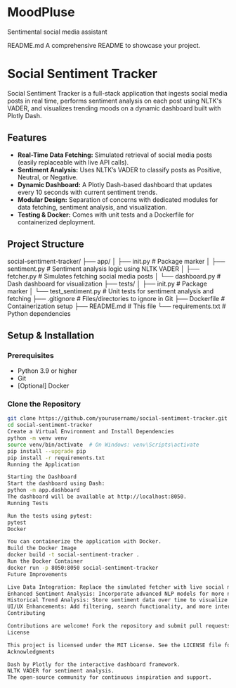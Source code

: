 # MoodPluse
Sentimental social media assistant 

README.md
A comprehensive README to showcase your project.
# Social Sentiment Tracker

Social Sentiment Tracker is a full-stack application that ingests social media posts in real time, performs sentiment analysis on each post using NLTK's VADER, and visualizes trending moods on a dynamic dashboard built with Plotly Dash.

## Features

- **Real-Time Data Fetching:** Simulated retrieval of social media posts (easily replaceable with live API calls).
- **Sentiment Analysis:** Uses NLTK’s VADER to classify posts as Positive, Neutral, or Negative.
- **Dynamic Dashboard:** A Plotly Dash-based dashboard that updates every 10 seconds with current sentiment trends.
- **Modular Design:** Separation of concerns with dedicated modules for data fetching, sentiment analysis, and visualization.
- **Testing & Docker:** Comes with unit tests and a Dockerfile for containerized deployment.

## Project Structure

social-sentiment-tracker/ ├── app/ │ ├── init.py # Package marker │ ├── sentiment.py # Sentiment analysis logic using NLTK VADER │ ├── fetcher.py # Simulates fetching social media posts │ └── dashboard.py # Dash dashboard for visualization ├── tests/ │ ├── init.py # Package marker │ └── test_sentiment.py # Unit tests for sentiment analysis and fetching ├── .gitignore # Files/directories to ignore in Git ├── Dockerfile # Containerization setup ├── README.md # This file └── requirements.txt # Python dependencies

## Setup & Installation

### Prerequisites
- Python 3.9 or higher
- Git
- [Optional] Docker

### Clone the Repository
```bash
git clone https://github.com/yourusername/social-sentiment-tracker.git
cd social-sentiment-tracker
Create a Virtual Environment and Install Dependencies
python -m venv venv
source venv/bin/activate  # On Windows: venv\Scripts\activate
pip install --upgrade pip
pip install -r requirements.txt
Running the Application

Starting the Dashboard
Start the dashboard using Dash:
python -m app.dashboard
The dashboard will be available at http://localhost:8050.
Running Tests

Run the tests using pytest:
pytest
Docker

You can containerize the application with Docker.
Build the Docker Image
docker build -t social-sentiment-tracker .
Run the Docker Container
docker run -p 8050:8050 social-sentiment-tracker
Future Improvements

Live Data Integration: Replace the simulated fetcher with live social media API integration (e.g., Twitter or Reddit).
Enhanced Sentiment Analysis: Incorporate advanced NLP models for more nuanced sentiment detection.
Historical Trend Analysis: Store sentiment data over time to visualize historical trends.
UI/UX Enhancements: Add filtering, search functionality, and more interactive visualizations.
Contributing

Contributions are welcome! Fork the repository and submit pull requests with your improvements. For major changes, please open an issue to discuss your ideas first.
License

This project is licensed under the MIT License. See the LICENSE file for details.
Acknowledgments

Dash by Plotly for the interactive dashboard framework.
NLTK VADER for sentiment analysis.
The open-source community for continuous inspiration and support.
